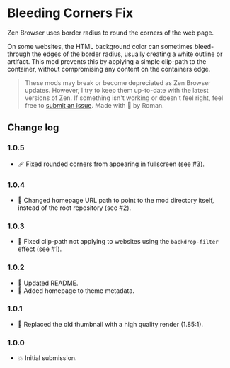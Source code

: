 # Bleeding Corners Fix
Zen Browser uses border radius to round the corners of the web page.

On some websites, the HTML background color can sometimes bleed-through the edges of the border radius, usually creating a white outline or artifact. This mod prevents this by applying a simple clip-path to the container, without compromising any content on the containers edge.

> These mods may break or become depreciated as Zen Browser updates. However, I try to keep them up-to-date with the latest versions of Zen. If something isn't working or doesn't feel right, feel free to [submit an issue](https://github.com/rsiebertdev/zen-themes/issues/new). Made with 💖 by Roman.

## Change log

### 1.0.5
- 🩹 Fixed rounded corners from appearing in fullscreen (see #3).

### 1.0.4
- 🔧 Changed homepage URL path to point to the mod directory itself, instead of the root repository (see #2).

### 1.0.3
- 🐛 Fixed clip-path not applying to websites using the `backdrop-filter` effect (see #1).

### 1.0.2
- 📝 Updated README.
- 📝 Added homepage to theme metadata.

### 1.0.1
- 🔁 Replaced the old thumbnail with a high quality render (1.85:1).

### 1.0.0
- 💥 Initial submission.
